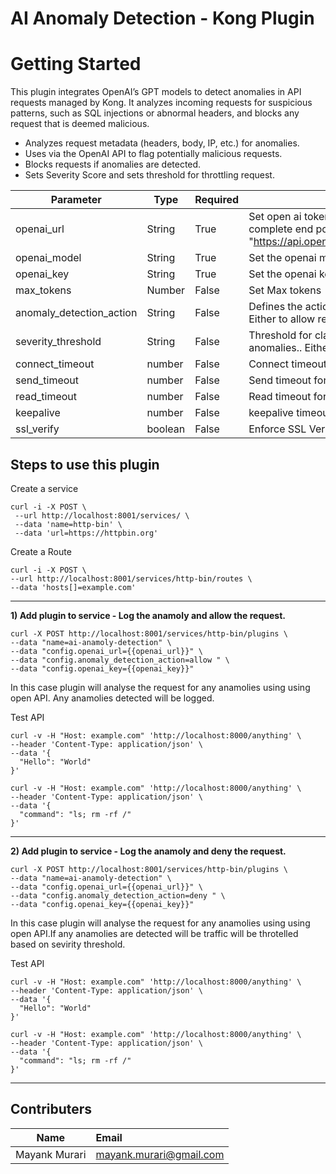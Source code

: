 # AI Anomaly Detection - Kong Plugin

# Getting Started

This plugin integrates OpenAI’s GPT models to detect anomalies in API requests managed by Kong. It analyzes incoming requests for suspicious patterns, such as SQL injections or abnormal headers, and blocks any request that is deemed malicious.

* Analyzes request metadata (headers, body, IP, etc.) for anomalies.
* Uses via the OpenAI API to flag potentially malicious requests.
* Blocks requests if anomalies are detected.
* Sets Severity Score and sets threshold for throttling request. 


| Parameter      | Type |Required|Description |
| ----------- | ----------- |----------- |----------------------- |
| openai_url      | String       |True | Set open ai token endpoint, provide the complete end point Ex : "https://api.openai.com/v1/chat/completion"
| openai_model   | String        |True | Set the openai model
| openai_key   | String        | True | Set the openai key
| max_tokens   | Number        |False | Set Max tokens
| anomaly_detection_action   | String        |False | Defines the action on anamoly detection. Either to allow request or deny it.
| severity_threshold   | String        |False | Threshold for classifying requests as anomalies.. Either to allow request or deny it.
| connect_timeout   | number        |False | Connect timeout for Open AI Host
| send_timeout   | number        |False | Send timeout for Open AI Host
| read_timeout   | number        |False | Read timeout for Open AI Host
| keepalive   | number        |False | keepalive timeout for Open AI Host
| ssl_verify   | boolean        |False | Enforce SSL Verification

Steps to use this plugin
---

Create a service

```
curl -i -X POST \
 --url http://localhost:8001/services/ \
 --data 'name=http-bin' \
 --data 'url=https://httpbin.org'
 ```
 
 Create a Route
 
 ```
 curl -i -X POST \
 --url http://localhost:8001/services/http-bin/routes \
 --data 'hosts[]=example.com' 
 ```

---
 **1) Add plugin to service - Log the anamoly and allow the request.**
 
 ```
 curl -X POST http://localhost:8001/services/http-bin/plugins \
--data "name=ai-anamoly-detection" \
--data "config.openai_url={{openai_url}}" \
--data "config.anomaly_detection_action=allow " \
--data "config.openai_key={{openai_key}}"  
```

In this case plugin will analyse the request for any anamolies using using open API. Any anamolies detected will be logged.

Test API

```
curl -v -H "Host: example.com" 'http://localhost:8000/anything' \
--header 'Content-Type: application/json' \
--data '{
  "Hello": "World"
}'
```
```
curl -v -H "Host: example.com" 'http://localhost:8000/anything' \
--header 'Content-Type: application/json' \
--data '{
  "command": "ls; rm -rf /"
}'
```
---
 **2) Add plugin to service - Log the anamoly and deny the request.**
  ```
 curl -X POST http://localhost:8001/services/http-bin/plugins \
--data "name=ai-anamoly-detection" \
--data "config.openai_url={{openai_url}}" \
--data "config.anomaly_detection_action=deny " \
--data "config.openai_key={{openai_key}}"  
```

In this case plugin will analyse the request for any anamolies using using open API.If any anamolies are detected will be traffic will be throtelled based on sevirity threshold.

Test API

```
curl -v -H "Host: example.com" 'http://localhost:8000/anything' \
--header 'Content-Type: application/json' \
--data '{
  "Hello": "World"
}'
```
```
curl -v -H "Host: example.com" 'http://localhost:8000/anything' \
--header 'Content-Type: application/json' \
--data '{
  "command": "ls; rm -rf /"
}'
```
---


Contributers
---

| Name               | Email           
| -------------      |:-------------
| Mayank Murari      | mayank.murari@gmail.com 



 
